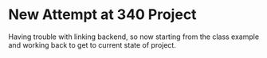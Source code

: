 # New Attempt at 340 Project

Having trouble with linking backend, so now starting from the class example and working back to get to current state of project.
